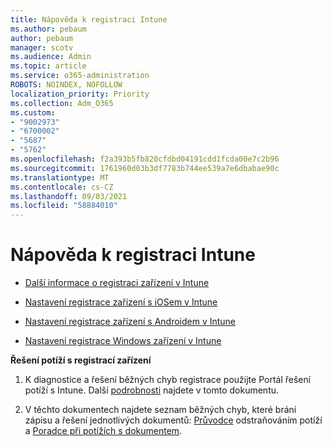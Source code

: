 ```yaml
---
title: Nápověda k registraci Intune
ms.author: pebaum
author: pebaum
manager: scotv
ms.audience: Admin
ms.topic: article
ms.service: o365-administration
ROBOTS: NOINDEX, NOFOLLOW
localization_priority: Priority
ms.collection: Adm_O365
ms.custom:
- "9002973"
- "6700002"
- "5687"
- "5762"
ms.openlocfilehash: f2a393b5fb820cfdbd04191cdd1fcda00e7c2b96
ms.sourcegitcommit: 1761960d03b3df7783b744ee539a7e6dbabae90c
ms.translationtype: MT
ms.contentlocale: cs-CZ
ms.lasthandoff: 09/03/2021
ms.locfileid: "58884010"
---
```

# <a name="help-with-intune-enrollment"></a>Nápověda k registraci Intune


- [Další informace o registraci zařízení v Intune](https://docs.microsoft.com/intune/device-enrollment)

- [Nastavení registrace zařízení s iOSem v Intune](https://docs.microsoft.com/intune/ios-enroll)

- [Nastavení registrace zařízení s Androidem v Intune](https://docs.microsoft.com/intune/android-enroll)

- [Nastavení registrace Windows zařízení v Intune](https://docs.microsoft.com/intune/windows-enroll)

**Řešení potíží s registrací zařízení**

1. K diagnostice a řešení běžných chyb registrace použijte Portál řešení potíží s Intune. Další [podrobnosti](https://docs.microsoft.com/intune/help-desk-operators) najdete v tomto dokumentu.

2. V těchto dokumentech najdete seznam běžných chyb, které brání zápisu a řešení jednotlivých dokumentů: [Průvodce](https://support.microsoft.com/help/4469913/troubleshooting-windows-device-enrollment-problems-in-microsoft-intune) odstraňováním potíží a [Poradce při potížích s dokumentem](https://docs.microsoft.com/intune/troubleshoot-device-enrollment-in-intune).